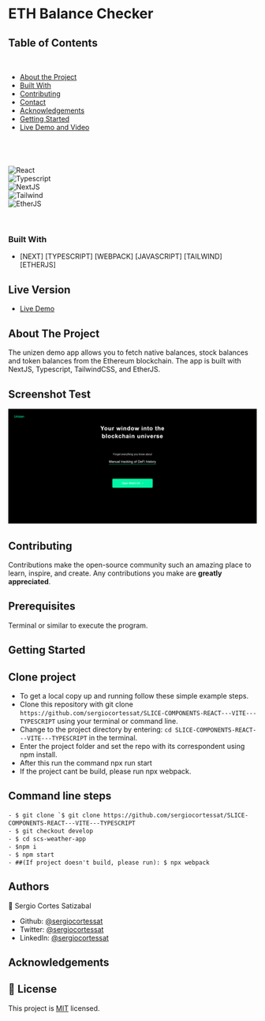 # ETH Balance Checker

## Table of Contents
  <br />

* [About the Project](#about-the-project)
* [Built With](#built-with)
* [Contributing](#contributing)
* [Contact](#authors)
* [Acknowledgements](#acknowledgements) 
* [Getting Started](#getting-started) 
* [Live Demo and Video](#live-version) 

#
<br />

![React](https://img.shields.io/badge/React-3776AB?style=for-the-badge&logo=react&logoColor=white) <br/>
![Typescript](https://img.shields.io/badge/TypeScript-092E20?style=for-the-badge&logo=typescript&logoColor=white) <br/>
![NextJS](https://img.shields.io/badge/NextJS-092E20?style=for-the-badge&logo=nextjs&logoColor=white) <br/>
![Tailwind](https://img.shields.io/badge/Tailwind-092E20?style=for-the-badge&logo=tailwind&logoColor=white) <br/>
![EtherJS](https://img.shields.io/badge/EtherJS-092E20?style=for-the-badge&logo=etherjs&logoColor=white) <br/>



<br />

### Built With

* [NEXT] [TYPESCRIPT] [WEBPACK] [JAVASCRIPT] [TAILWIND] [ETHERJS]

## Live Version

* [Live Demo](https://unizen-eth-tp.vercel.app/) 

<!-- ABOUT THE PROJECT   -->
## About The Project
The unizen demo app allows you to fetch native balances, stock balances and token balances from the Ethereum blockchain. The app is built with NextJS, Typescript, TailwindCSS, and EtherJS.

## Screenshot Test

<p align="center">
  <img height="auto" src="Screenshot.png">
</p>



## Contributing

Contributions make the open-source community such an amazing place to learn, inspire, and create. Any contributions you make are **greatly appreciated**.

## Prerequisites

Terminal or similar to execute the program.


## Getting Started


## Clone project

- To get a local copy up and running follow these simple example steps.
- Clone this repository with git clone ```https://github.com/sergiocortessat/SLICE-COMPONENTS-REACT---VITE---TYPESCRIPT``` using your terminal or command line.
- Change to the project directory by entering: ```cd SLICE-COMPONENTS-REACT---VITE---TYPESCRIPT``` in the terminal.
- Enter the project folder and set the repo with its correspondent using npm install.
- After this run the command npx run start
- If the project cant be build, please run npx webpack.

## Command line steps
```
- $ git clone `$ git clone https://github.com/sergiocortessat/SLICE-COMPONENTS-REACT---VITE---TYPESCRIPT
- $ git checkout develop
- $ cd scs-weather-app
- $npm i
- $ npm start
- ##(If project doesn't build, please run): $ npx webpack
```

## Authors

👤 Sergio Cortes Satizabal

- Github: [@sergiocortessat](https://github.com/sergiocortessat)
- Twitter: [@sergiocortessat](https://twitter.com/sergiocortessat)
- LinkedIn: [@sergiocortessat](https://www.linkedin.com/in/sergio-cortes-satizabal-3b452194/)


<!-- ACKNOWLEDGEMENTS -->
## Acknowledgements


## 📝 License

This project is [MIT](https://github.com/sergiocortessat/sergiocortessat/blob/main/LICENSE) licensed.

